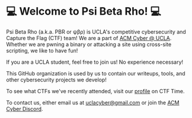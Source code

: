# 💻 Welcome to Psi Beta Rho! 💻
Psi Beta Rho (a.k.a. PBR or ψβρ) is UCLA's competitive cybersecurity and Capture the Flag (CTF) team! We are a part of [ACM Cyber @ UCLA](https://www.acmcyber.com). Whether we are pwning a binary or attacking a site using cross-site scripting, we like to have fun!

If you are a UCLA student, feel free to join us! No experience necessary!

This GitHub organization is used by us to contain our writeups, tools, and other cybersecurity projects we develop!

To see what CTFs we've recently attended, visit our [profile](https://ctftime.org/team/186494) on CTF Time.

To contact us, either email us at [uclacyber@gmail.com](mailto:uclacyber@gmail.com) or join the [ACM Cyber Discord](https://discord.gg/j9dgf2q).
